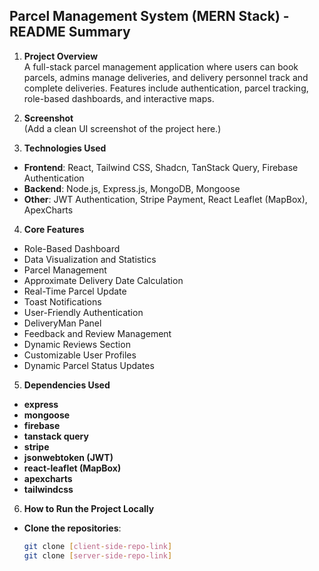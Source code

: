 ## Parcel Management System (MERN Stack) - README Summary

1. **Project Overview**  
A full-stack parcel management application where users can book parcels, admins manage deliveries, and delivery personnel track and complete deliveries. Features include authentication, parcel tracking, role-based dashboards, and interactive maps.

2. **Screenshot**  
(Add a clean UI screenshot of the project here.)

3. **Technologies Used**  
- **Frontend**: React, Tailwind CSS, Shadcn, TanStack Query, Firebase Authentication  
- **Backend**: Node.js, Express.js, MongoDB, Mongoose  
- **Other**: JWT Authentication, Stripe Payment, React Leaflet (MapBox), ApexCharts  

4. **Core Features**  
- Role-Based Dashboard  
- Data Visualization and Statistics  
- Parcel Management  
- Approximate Delivery Date Calculation  
- Real-Time Parcel Update  
- Toast Notifications  
- User-Friendly Authentication  
- DeliveryMan Panel  
- Feedback and Review Management  
- Dynamic Reviews Section  
- Customizable User Profiles  
- Dynamic Parcel Status Updates  

5. **Dependencies Used**  
- **express**  
- **mongoose**  
- **firebase**  
- **tanstack query**  
- **stripe**  
- **jsonwebtoken (JWT)**  
- **react-leaflet (MapBox)**  
- **apexcharts**  
- **tailwindcss**  

6. **How to Run the Project Locally**

- **Clone the repositories**:  
  ```bash
  git clone [client-side-repo-link]  
  git clone [server-side-repo-link]  

